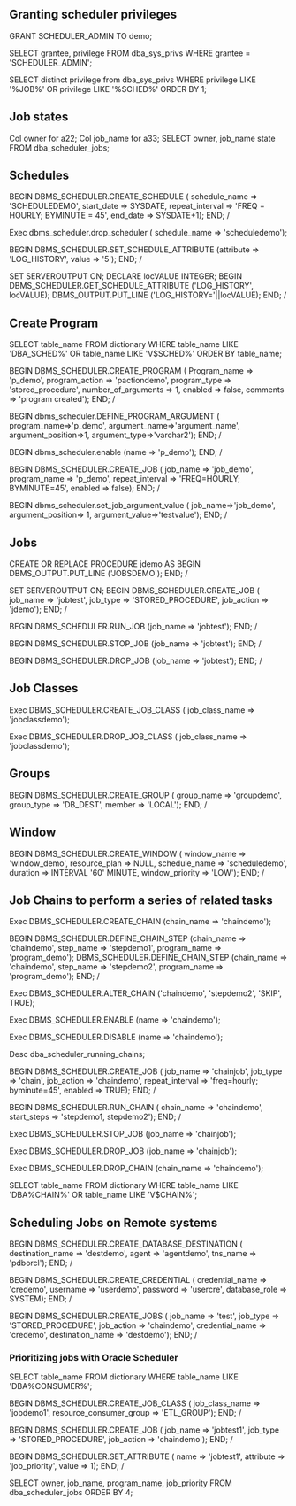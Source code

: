 ## Granting scheduler privileges

GRANT SCHEDULER_ADMIN TO demo;

SELECT grantee, privilege FROM dba_sys_privs
WHERE grantee = 'SCHEDULER_ADMIN';


SELECT distinct privilege from dba_sys_privs
WHERE privilege LIKE '%JOB%'
OR privilege LIKE '%SCHED%' ORDER BY 1;


## Job states

Col owner for a22;
Col job_name for a33;
SELECT owner, job_name state FROM dba_scheduler_jobs;


## Schedules

BEGIN
DBMS_SCHEDULER.CREATE_SCHEDULE (
schedule_name => 'SCHEDULEDEMO',
start_date => SYSDATE,
repeat_interval => 'FREQ = HOURLY; BYMINUTE = 45',
end_date => SYSDATE+1);
END;
/


Exec dbms_scheduler.drop_scheduler (
schedule_name => 'scheduledemo');


BEGIN
DBMS_SCHEDULER.SET_SCHEDULE_ATTRIBUTE
(attribute => 'LOG_HISTORY', value => '5');
END;
/


SET SERVEROUTPUT ON;
DECLARE
locVALUE INTEGER;
BEGIN
DBMS_SCHEDULER.GET_SCHEDULE_ATTRIBUTE
('LOG_HISTORY', locVALUE);
DBMS_OUTPUT.PUT_LINE ('LOG_HISTORY='||locVALUE);
END;
/


## Create Program 

SELECT table_name FROM dictionary
WHERE table_name LIKE 'DBA_SCHED%'
OR table_name LIKE 'V$SCHED%' ORDER BY table_name;


BEGIN
DBMS_SCHEDULER.CREATE_PROGRAM (
Program_name => 'p_demo',
program_action => 'pactiondemo',
program_type => 'stored_procedure',
number_of_arguments => 1,
enabled => false,
comments => 'program created');
END;
/


BEGIN
dbms_scheduler.DEFINE_PROGRAM_ARGUMENT (
program_name=>'p_demo',
argument_name=>'argument_name',
argument_position=>1,
argument_type=>'varchar2');
END;
/


BEGIN
dbms_scheduler.enable (name => 'p_demo');
END;
/


BEGIN
DBMS_SCHEDULER.CREATE_JOB (
job_name => 'job_demo', program_name => 'p_demo',
repeat_interval => 'FREQ=HOURLY; BYMINUTE=45', enabled => false);
END;
/


BEGIN
dbms_scheduler.set_job_argument_value (
job_name=>'job_demo',
argument_position=> 1,
argument_value=>'testvalue');
END;
/


## Jobs

CREATE OR REPLACE PROCEDURE jdemo AS
BEGIN
DBMS_OUTPUT.PUT_LINE ('JOBSDEMO');
END;
/


SET SERVEROUTPUT ON;
BEGIN
DBMS_SCHEDULER.CREATE_JOB (
job_name => 'jobtest',
job_type => 'STORED_PROCEDURE',
job_action => 'jdemo');
END;
/


BEGIN
DBMS_SCHEDULER.RUN_JOB (job_name => 'jobtest');
END;
/


BEGIN
DBMS_SCHEDULER.STOP_JOB (job_name => 'jobtest');
END;
/


BEGIN
DBMS_SCHEDULER.DROP_JOB (job_name => 'jobtest');
END;
/


## Job Classes

Exec DBMS_SCHEDULER.CREATE_JOB_CLASS (
job_class_name => 'jobclassdemo');


Exec DBMS_SCHEDULER.DROP_JOB_CLASS (
job_class_name => 'jobclassdemo');


## Groups 

BEGIN
DBMS_SCHEDULER.CREATE_GROUP (
group_name => 'groupdemo',
group_type => 'DB_DEST',
member => 'LOCAL');
END;
/


## Window

BEGIN
DBMS_SCHEDULER.CREATE_WINDOW (
window_name => 'window_demo',
resource_plan => NULL,
schedule_name => 'scheduledemo',
duration => INTERVAL '60' MINUTE,
window_priority => 'LOW');
END;
/



## Job Chains to perform a series of related tasks

Exec DBMS_SCHEDULER.CREATE_CHAIN (chain_name => 'chaindemo');


BEGIN
DBMS_SCHEDULER.DEFINE_CHAIN_STEP (chain_name => 'chaindemo', step_name => 'stepdemo1', program_name => 'program_demo'); 
DBMS_SCHEDULER.DEFINE_CHAIN_STEP (chain_name => 'chaindemo', step_name => 'stepdemo2', program_name => 'program_demo');
END;
/


Exec DBMS_SCHEDULER.ALTER_CHAIN ('chaindemo', 'stepdemo2', 'SKIP', TRUE);


Exec DBMS_SCHEDULER.ENABLE (name => 'chaindemo');


Exec DBMS_SCHEDULER.DISABLE (name => 'chaindemo');


Desc dba_scheduler_running_chains;


BEGIN
DBMS_SCHEDULER.CREATE_JOB (
job_name => 'chainjob',
job_type => 'chain',
job_action => 'chaindemo',
repeat_interval => 'freq=hourly; byminute=45',
enabled => TRUE);
END;
/


BEGIN
DBMS_SCHEDULER.RUN_CHAIN (
chain_name => 'chaindemo', start_steps => 'stepdemo1, stepdemo2');
END;
/


Exec DBMS_SCHEDULER.STOP_JOB (job_name => 'chainjob');


Exec DBMS_SCHEDULER.DROP_JOB (job_name => 'chainjob');


Exec DBMS_SCHEDULER.DROP_CHAIN (chain_name => 'chaindemo');


SELECT table_name FROM dictionary
WHERE table_name LIKE 'DBA%CHAIN%' OR table_name LIKE 'V$CHAIN%';


## Scheduling Jobs on Remote systems 

BEGIN
DBMS_SCHEDULER.CREATE_DATABASE_DESTINATION (
destination_name => 'destdemo',
agent => 'agentdemo',
tns_name => 'pdborcl');
END;
/


BEGIN
DBMS_SCHEDULER.CREATE_CREDENTIAL (
credential_name => 'credemo',
username => 'userdemo',
password => 'usercre',
database_role => SYSTEM);
END;
/


BEGIN
DBMS_SCHEDULER.CREATE_JOBS (
job_name => 'test',
job_type => 'STORED_PROCEDURE',
job_action => 'chaindemo',
credential_name => 'credemo',
destination_name => 'destdemo');
END;
/


### Prioritizing jobs with Oracle Scheduler 

SELECT table_name FROM dictionary
WHERE table_name LIKE 'DBA%CONSUMER%';


BEGIN
DBMS_SCHEDULER.CREATE_JOB_CLASS (
job_class_name => 'jobdemo1',
resource_consumer_group => 'ETL_GROUP');
END;
/


BEGIN
DBMS_SCHEDULER.CREATE_JOB (
job_name => 'jobtest1',
job_type => 'STORED_PROCEDURE',
job_action => 'chaindemo');
END;
/


BEGIN
DBMS_SCHEDULER.SET_ATTRIBUTE (
name => 'jobtest1',
attribute => 'job_priority',
value => 1);
END;
/


SELECT owner, job_name, program_name, job_priority FROM dba_scheduler_jobs ORDER BY 4;



